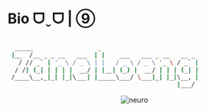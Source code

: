 
# Bio ᗜˬᗜ | ⑨

```zsh

  _____                  _                           
 |__  /__ _ _ __   ___  | |    ___   ___ _ __   __ _ 
   / // _` | '_ \ / _ \ | |   / _ \ / _ \ '_ \ / _` |
  / /| (_| | | | |  __/ | |__| (_) |  __/ | | | (_| |
 /____\__,_|_| |_|\___| |_____\___/ \___|_| |_|\__, |
                                               |___/ 

```

<center>

![neuro](https://cdn.jsdelivr.net/gh/Bengerthelorf/Contents@main/img/funky-cirno.gif)

</center>
